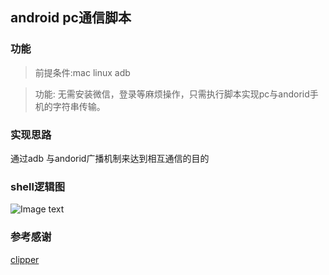 ## android pc通信脚本
### 功能
>前提条件:mac linux adb

> 功能: 无需安装微信，登录等麻烦操作，只需执行脚本实现pc与andorid手机的字符串传输。
### 实现思路

通过adb 与andorid广播机制来达到相互通信的目的

### shell逻辑图
![Image text](https://github.com/top2015/AndroidThings/blob/master/pc%E9%80%9A%E4%BF%A1%E8%84%9A%E6%9C%AC/res/pc%E9%80%9A%E4%BF%A1shell%E5%8E%9F%E7%90%86.png)

### 参考感谢
[clipper](https://github.com/majido/clipper)